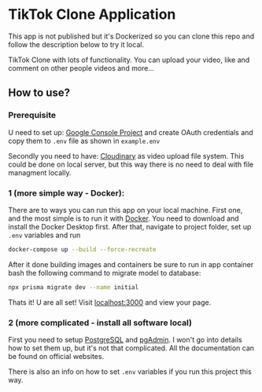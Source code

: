 # TikTok Clone Application

This app is not published but it's Dockerized so you can clone this repo and follow the description below to try it local.

TikTok Clone with lots of functionality. You can upload your video, like and comment on other people videos and more...

## How to use?

### Prerequisite

U need to set up: [Google Console Project](https://console.cloud.google.com/) and create OAuth credentials and copy them to `.env` file as shown in `example.env`

Secondly you need to have: [Cloudinary](https://cloudinary.com/) as video upload file system. This could be done on local server, but this way there is no need to deal with file managment locally.

### 1 (more simple way - Docker):

There are to ways you can run this app on your local machine. First one, and the most simple is to run it with [Docker](https://www.docker.com/). You need to download and install the Docker Desktop first. After that, navigate to project folder, set up `.env` variables and run

```bash
docker-compose up --build --force-recreate
```

After it done building images and containers be sure to run in app container bash the following command to migrate model to database:

```bash
npx prisma migrate dev --name initial
```

Thats it! U are all set! Visit [localhost:3000](localhost:3000) and view your page.

### 2 (more complicated - install all software local)

First you need to setup [PostgreSQL](https://www.postgresql.org/) and [pgAdmin](https://www.pgadmin.org/). I won't go into details how to set them up, but it's not that complicated. All the documentation can be found on official websites.

There is also an info on how to set `.env` variables if you run this project this way.
